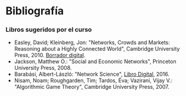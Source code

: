 # Bibliografía

### Libros sugeridos por el curso

* Easley, David; Kleinberg, Jon: "Networks, Crowds and Markets: Reasoning about a Highly Connected World", Cambridge University Press, 2010. [Borrador digital](https://www.cs.cornell.edu/home/kleinber/networks-book/networks-book.pdf).
* Jackson, Matthew O.: "Social and Economic Networks", Princeton University Press, 2008.
* Barabási, Albert-László: "Network Science", [Libro Digital](http://networksciencebook.com/), 2016.
* Nisam, Noam; Roughgarden, Tim; Tardos, Éva; Vazirani, Vijay V.: "Algorithmic Game Theory", Cambridge University Press, 2007. 

